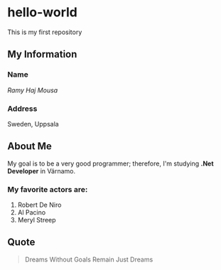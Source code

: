 # hello-world
This is my first repository 
## My Information 
### Name
*Ramy Haj Mousa*
### Address 
Sweden, Uppsala
## About Me
My goal is to be a very good programmer; therefore, I'm studying **.Net Developer** in Värnamo.
### My favorite actors are:
1. Robert De Niro
2. Al Pacino
3. Meryl Streep
## Quote
> Dreams Without Goals Remain Just Dreams
